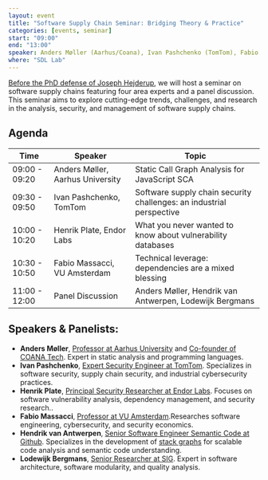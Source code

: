 ```yaml
---
layout: event
title: "Software Supply Chain Seminar: Bridging Theory & Practice"
categories: [events, seminar]
start: "09:00"
end: "13:00"
speaker: Anders Møller (Aarhus/Coana), Ivan Pashchenko (TomTom), Fabio Massacci (VU), Henrik Plate (Endor)
where: "SDL Lab"
---
```


[Before the PhD defense of Joseph Hejderup](/events/2024/05/21/PhD-Defense-Joseph-Hedjerup/), we will host a seminar on software supply chains featuring four area experts and a panel discussion. This seminar aims to explore cutting-edge trends, challenges, and research in the analysis, security, and management of software supply chains.

## Agenda

| Time          | Speaker                         | Topic                                                                |
|---------------|---------------------------------|----------------------------------------------------------------------|
| 09:00 - 09:20 | Anders Møller, Aarhus University | Static Call Graph Analysis for JavaScript SCA                       |                              
| 09:30 - 09:50 | Ivan Pashchenko, TomTom         | Software supply chain security challenges: an industrial perspective |
| 10:00 - 10:20 | Henrik Plate, Endor Labs        | What you never wanted to know about vulnerability databases          |
| 10:30 - 10:50 | Fabio Massacci, VU Amsterdam    | Technical leverage: dependencies are a mixed blessing                |
| 11:00 - 12:00 | Panel Discussion                | Anders Møller, Hendrik van Antwerpen, Lodewijk Bergmans              |

## Speakers & Panelists:

- **Anders Møller**, [Professor at Aarhus University](https://cs.au.dk/~amoeller/index.html) and [Co-founder of COANA Tech](https://www.coana.tech/company/about-us). Expert in static analysis and programming languages.
- **Ivan Pashchenko**, [Expert Security Engineer at TomTom](https://www.linkedin.com/in/ivan-pashchenko/). Specializes in software security, supply chain security, and industrial cybersecurity practices.
- **Henrik Plate**, [Principal Security Researcher at Endor Labs](https://www.linkedin.com/in/henrikplate/). Focuses on software vulnerability analysis, dependency management, and security research..
- **Fabio Massacci**, [Professor at VU Amsterdam](https://fabiomassacci.github.io/).Researches software engineering, cybersecurity, and security economics.
- **Hendrik van Antwerpen**, [Senior Software Engineer Semantic Code at Github](https://www.linkedin.com/in/hendrikvanantwerpen/). Specializes in the development of [stack graphs](https://github.com/github/stack-graphs) for scalable code analysis and semantic code understanding.
- **Lodewijk Bergmans**, [Senior Researcher at SIG](https://www.linkedin.com/in/lodewijkbergmans/). Expert in software architecture, software modularity, and quality analysis.
